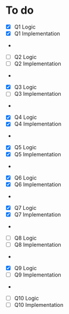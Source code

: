 # To do 
- [x] Q1 Logic
- [x] Q1 Implementation
-
- [ ] Q2 Logic
- [ ] Q2 Implementation
- 
- [x] Q3 Logic
- [ ] Q3 Implementation
- 
- [x] Q4 Logic
- [x] Q4 Implementation
- 
- [x] Q5 Logic
- [x] Q5 Implementation
- 
- [x] Q6 Logic
- [x] Q6 Implementation
- 
- [x] Q7 Logic
- [x] Q7 Implementation
- 
- [ ] Q8 Logic
- [ ] Q8 Implementation
- 
- [x] Q9 Logic
- [ ] Q9 Implementation
- 
- [ ] Q10 Logic
- [ ] Q10 Implementation